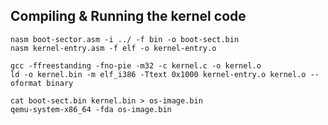## Compiling & Running the kernel code

    nasm boot-sector.asm -i ../ -f bin -o boot-sect.bin
    nasm kernel-entry.asm -f elf -o kernel-entry.o

    gcc -ffreestanding -fno-pie -m32 -c kernel.c -o kernel.o
    ld -o kernel.bin -m elf_i386 -Ttext 0x1000 kernel-entry.o kernel.o --oformat binary

    cat boot-sect.bin kernel.bin > os-image.bin
    qemu-system-x86_64 -fda os-image.bin 
